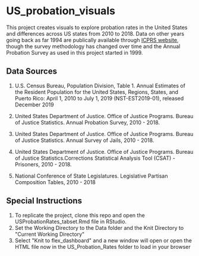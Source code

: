 # US_probation_visuals

This project creates visuals to explore probation rates in the United States and differences across US states from 2010 to 2018. Data on other years going back as far 1994 are publically available through [ICPRS website](https://www.icpsr.umich.edu/web/pages/ICPSR/index.html), though the survey methodology has changed over time and the Annual Probation Survey as used in this project started in 1999.

## Data Sources

1) U.S. Census Bureau, Population Division, Table 1. Annual Estimates of the Resident Population for the United States, Regions, States, and Puerto Rico: April 1, 2010 to July 1, 2019 (NST-EST2019-01), released December 2019

2) United States Department of Justice. Office of Justice Programs. Bureau of Justice Statistics. Annual Probation Survey, 2010 - 2018.

3) United States Department of Justice. Office of Justice Programs. Bureau of Justice Statistics. Annual Survey of Jails, 2010 - 2018.

4) United States Department of Justice. Office of Justice Programs. Bureau of Justice Statistics.Corrections Statistical Analysis Tool (CSAT) - Prisoners, 2010 - 2018.

5) National Conference of State Legislatures. Legislative Partisan Composition Tables, 2010 - 2018

## Special Instructions

1) To replicate the project, clone this repo and open the USProbationRates_tabset.Rmd file in RStudio.
2) Set the Working Directory to the Data folder and the Knit Directory to "Current Working Directory"
3) Select "Knit to flex_dashboard" and a new window will open or open the HTML file now in the US_Probation_Rates folder to load in your browser
